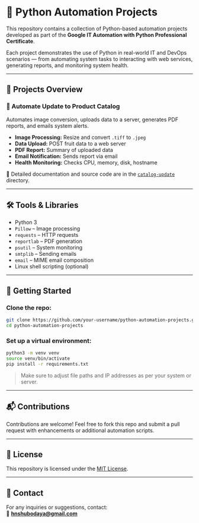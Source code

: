 # 🐍 Python Automation Projects

This repository contains a collection of Python-based automation projects developed as part of the **Google IT Automation with Python Professional Certificate**.

Each project demonstrates the use of Python in real-world IT and DevOps scenarios — from automating system tasks to interacting with web services, generating reports, and monitoring system health.

---

## 📁 Projects Overview

### 🔄 Automate Update to Product Catalog
Automates image conversion, uploads data to a server, generates PDF reports, and emails system alerts.

- **Image Processing:** Resize and convert `.tiff` to `.jpeg`
- **Data Upload:** POST fruit data to a web server
- **PDF Report:** Summary of uploaded data
- **Email Notification:** Sends report via email
- **Health Monitoring:** Checks CPU, memory, disk, hostname

📄 Detailed documentation and source code are in the [`catalog-update`](./catalog-update/) directory.

---

## 🛠️ Tools & Libraries

- Python 3
- `Pillow` – Image processing
- `requests` – HTTP requests
- `reportlab` – PDF generation
- `psutil` – System monitoring
- `smtplib` – Sending emails
- `email` – MIME email composition
- Linux shell scripting (optional)

---

## 🚀 Getting Started

### Clone the repo:
```bash
git clone https://github.com/your-username/python-automation-projects.git
cd python-automation-projects
```

### Set up a virtual environment:
```bash
python3 -m venv venv
source venv/bin/activate
pip install -r requirements.txt
```

> Make sure to adjust file paths and IP addresses as per your system or server.

---

## 📬 Contributions

Contributions are welcome! Feel free to fork this repo and submit a pull request with enhancements or additional automation scripts.

---

## 📜 License

This repository is licensed under the [MIT License](LICENSE).

---

## 📧 Contact

For any inquiries or suggestions, contact:  
📮 **hnshubodaya@gmail.com**
